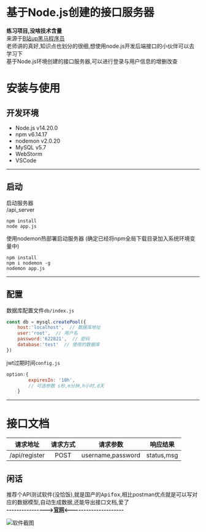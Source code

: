 # 基于Node.js创建的接口服务器
**练习项目,没啥技术含量**  
来源于[B站up黑马程序员](https://www.bilibili.com/video/BV1a34y167AZ)  
老师讲的真好,知识点也划分的很细,想使用node.js开发后端接口的小伙伴可以去学习下   
基于Node.js环境创建的接口服务器,可以进行登录与用户信息的增删改查  
# 安装与使用
## 开发环境
- Node.js v14.20.0
- npm v6.14.17
- nodemon v2.0.20
- MySQL v5.7
- WebStorm
- VSCode
---
## 启动
启动服务器   
/api_server 
```
npm install
node app.js
```
使用nodemon热部署启动服务器
(确定已经将npm全局下载目录加入系统环境变量中)
```
npm install
npm i nodemon -g
nodemon app.js
```
---

## 配置
数据库配置文件`db/index.js`  
```javaScript
const db = mysql.createPool({
    host:'localhost',  // 数据库地址
    user:'root',  // 用户名
    password:'622821',  // 密码
    database:'test'  // 使用的数据库
})
```
jwt过期时间`config.js` 
```javaScript
option:{
        expiresIn: '10h',
        // 可选参数 s秒,m分钟,h小时,d天
    }
```
---
# 接口文档
| 请求地址 | 请求方式 | 请求参数 | 响应结果 |  
|:-:|:-:|:-:|:-:|
| /api/register | POST | username,password | status,msg |

## 闲话
推荐个API测试软件(没恰饭),就是国产的<kbd>Apifox</kbd>,相比postman优点就是可以写对应的数据模型,自动生成数据,还能导出接口文档,爱了  
**---------------->[官网](https://www.apifox.cn/)<---------------------**  


![软件截图](https://s1.ax1x.com/2022/10/21/xcGsoV.png "下载试试吧")
